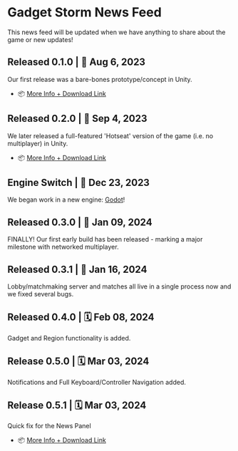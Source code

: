 # Gadget Storm News Feed

This news feed will be updated when we have anything to share about the game or new updates!

## Released 0.1.0 | 📆 Aug 6, 2023

Our first release was a bare-bones prototype/concept in Unity.

- 📦 [More Info + Download Link](https://github.com/orgs/crystal-expedition/discussions/3)

## Released 0.2.0 | 📆 Sep 4, 2023

We later released a full-featured 'Hotseat' version of the game (i.e. no multiplayer) in Unity.

- 📦 [More Info + Download Link](https://github.com/orgs/crystal-expedition/discussions/5)

## Engine Switch | 📆 Dec 23, 2023

We began work in a new engine: [Godot](https://godotengine.org/)!

## Released 0.3.0 | 📆 Jan 09, 2024

FINALLY! Our first early build has been released - marking a major milestone with networked multiplayer.

## Released 0.3.1 | 📆 Jan 16, 2024

Lobby/matchmaking server and matches all live in a single process now and we fixed several bugs.

## Released 0.4.0 | 🗓️ Feb 08, 2024

Gadget and Region functionality is added.

## Release 0.5.0 | 🗓️ Mar 03, 2024

Notifications and Full Keyboard/Controller Navigation added.

## Release 0.5.1 | 🗓️ Mar 03, 2024

Quick fix for the News Panel

- 📦 [More Info + Download Link](https://github.com/orgs/crystal-expedition/discussions/7)
